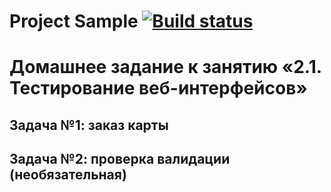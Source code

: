 # Project Sample [![Build status](https://ci.appveyor.com/api/projects/status/nwbr7uoe4xmyal6v?svg=true)](https://ci.appveyor.com/project/MaratGP1967/cardorder)
# Домашнее задание к занятию «2.1. Тестирование веб-интерфейсов»
## Задача №1: заказ карты
## Задача №2: проверка валидации (необязательная)
